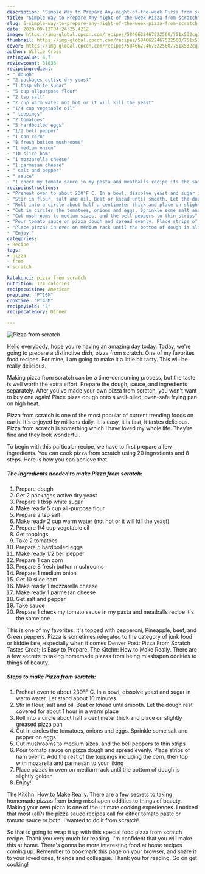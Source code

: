 ```yaml
---
description: "Simple Way to Prepare Any-night-of-the-week Pizza from scratch"
title: "Simple Way to Prepare Any-night-of-the-week Pizza from scratch"
slug: 6-simple-way-to-prepare-any-night-of-the-week-pizza-from-scratch
date: 2020-09-12T04:24:25.421Z
image: https://img-global.cpcdn.com/recipes/5846622467522560/751x532cq70/pizza-from-scratch-recipe-main-photo.jpg
thumbnail: https://img-global.cpcdn.com/recipes/5846622467522560/751x532cq70/pizza-from-scratch-recipe-main-photo.jpg
cover: https://img-global.cpcdn.com/recipes/5846622467522560/751x532cq70/pizza-from-scratch-recipe-main-photo.jpg
author: Willie Cross
ratingvalue: 4.7
reviewcount: 31836
recipeingredient:
- " dough"
- "2 packages active dry yeast"
- "1 tbsp white sugar"
- "5 cup allpurpose flour"
- "2 tsp salt"
- "2 cup warm water not hot or it will kill the yeast"
- "1/4 cup vegetable oil"
- " toppings"
- "2 tomatoes"
- "5 hardboiled eggs"
- "1/2 bell pepper"
- "1 can corn"
- "8 fresh button mushrooms"
- "1 medium onion"
- "10 slice ham"
- "1 mozzarella cheese"
- "1 parmesan cheese"
- " salt and pepper"
- " sauce"
- "1 check my tomato sauce in my pasta and meatballs recipe its the same one"
recipeinstructions:
- "Preheat oven to about 230°F C. In a bowl, dissolve yeast and sugar in warm water. Let stand about 10 minutes"
- "Stir in flour, salt and oil. Beat or knead until smooth. Let the dough rest covered for about 1 hour in a warm place"
- "Roll into a circle about half a centimeter thick and place on slightly greased pizza pan"
- "Cut in circles the tomatoes, onions and eggs. Sprinkle some salt and pepper on eggs"
- "Cut mushrooms to medium sizes, and the bell peppers to thin strips"
- "Pour tomato sauce on pizza dough and spread evenly. Place strips of ham over it. Add the rest of the toppings including the corn, then top with mozarella and parmesan to your liking"
- "Place pizzas in oven on medium rack until the bottom of dough is slightly golden"
- "Enjoy!"
categories:
- Recipe
tags:
- pizza
- from
- scratch

katakunci: pizza from scratch 
nutrition: 174 calories
recipecuisine: American
preptime: "PT16M"
cooktime: "PT43M"
recipeyield: "2"
recipecategory: Dinner

---
```



![Pizza from scratch](https://img-global.cpcdn.com/recipes/5846622467522560/751x532cq70/pizza-from-scratch-recipe-main-photo.jpg)

Hello everybody, hope you're having an amazing day today. Today, we're going to prepare a distinctive dish, pizza from scratch. One of my favorites food recipes. For mine, I am going to make it a little bit tasty. This will be really delicious.

Making pizza from scratch can be a time-consuming process, but the taste is well worth the extra effort. Prepare the dough, sauce, and ingredients separately. After you&#39;ve made your own pizza from scratch, you won&#39;t want to buy one again! Place pizza dough onto a well-oiled, oven-safe frying pan on high heat.

Pizza from scratch is one of the most popular of current trending foods on earth. It's enjoyed by millions daily. It is easy, it is fast, it tastes delicious. Pizza from scratch is something which I have loved my whole life. They're fine and they look wonderful.


To begin with this particular recipe, we have to first prepare a few ingredients. You can cook pizza from scratch using 20 ingredients and 8 steps. Here is how you can achieve that.

<!--inarticleads1-->

##### The ingredients needed to make Pizza from scratch:

1. Prepare  dough
1. Get 2 packages active dry yeast
1. Prepare 1 tbsp white sugar
1. Make ready 5 cup all-purpose flour
1. Prepare 2 tsp salt
1. Make ready 2 cup warm water (not hot or it will kill the yeast)
1. Prepare 1/4 cup vegetable oil
1. Get  toppings
1. Take 2 tomatoes
1. Prepare 5 hardboiled eggs
1. Make ready 1/2 bell pepper
1. Prepare 1 can corn
1. Prepare 8 fresh button mushrooms
1. Prepare 1 medium onion
1. Get 10 slice ham
1. Make ready 1 mozzarella cheese
1. Make ready 1 parmesan cheese
1. Get  salt and pepper
1. Take  sauce
1. Prepare 1 check my tomato sauce in my pasta and meatballs recipe it&#39;s the same one


This is one of my favorites, it&#39;s topped with pepperoni, Pineapple, beef, and Green peppers. Pizza is sometimes relegated to the category of junk food or kiddie fare, especially when it comes Denver Post: Pizza From Scratch Tastes Great; Is Easy to Prepare. The Kitchn: How to Make Really. There are a few secrets to taking homemade pizzas from being misshapen oddities to things of beauty. 

<!--inarticleads2-->

##### Steps to make Pizza from scratch:

1. Preheat oven to about 230°F C. In a bowl, dissolve yeast and sugar in warm water. Let stand about 10 minutes
1. Stir in flour, salt and oil. Beat or knead until smooth. Let the dough rest covered for about 1 hour in a warm place
1. Roll into a circle about half a centimeter thick and place on slightly greased pizza pan
1. Cut in circles the tomatoes, onions and eggs. Sprinkle some salt and pepper on eggs
1. Cut mushrooms to medium sizes, and the bell peppers to thin strips
1. Pour tomato sauce on pizza dough and spread evenly. Place strips of ham over it. Add the rest of the toppings including the corn, then top with mozarella and parmesan to your liking
1. Place pizzas in oven on medium rack until the bottom of dough is slightly golden
1. Enjoy!


The Kitchn: How to Make Really. There are a few secrets to taking homemade pizzas from being misshapen oddities to things of beauty. Making your own pizza is one of the ultimate cooking experiences. I noticed that most (all?) the pizza sauce recipes call for either tomato paste or tomato sauce or both. I wanted to do it from scratch! 

So that is going to wrap it up with this special food pizza from scratch recipe. Thank you very much for reading. I'm confident that you will make this at home. There's gonna be more interesting food at home recipes coming up. Remember to bookmark this page on your browser, and share it to your loved ones, friends and colleague. Thank you for reading. Go on get cooking!

